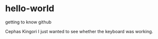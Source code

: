 # hello-world
getting to know github


Cephas Kingori
 I just wanted to see whether the keyboard was working.
